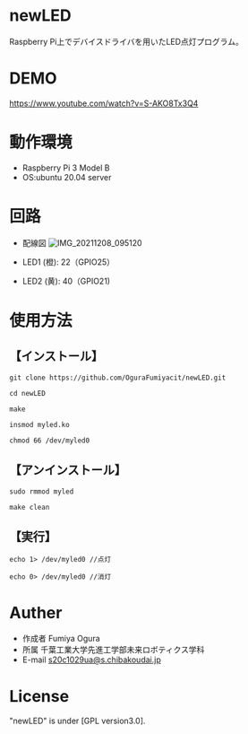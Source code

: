 # newLED

Raspberry Pi上でデバイスドライバを用いたLED点灯プログラム。

# DEMO

https://www.youtube.com/watch?v=S-AKO8Tx3Q4

# 動作環境

* Raspberry Pi 3 Model B
* OS:ubuntu 20.04 server

# 回路

* 配線図
![IMG_20211208_095120](https://user-images.githubusercontent.com/91648413/145129131-581be0ff-3eb5-435c-973e-43c81e0543c0.jpg)

* LED1 (橙): 22（GPIO25）
* LED2 (黄): 40（GPIO21)

# 使用方法

## 【インストール】

```
git clone https://github.com/OguraFumiyacit/newLED.git

cd newLED

make

insmod myled.ko

chmod 66 /dev/myled0
```

## 【アンインストール】

```
sudo rmmod myled

make clean
```

## 【実行】

```
echo 1> /dev/myled0 //点灯

echo 0> /dev/myled0 //消灯
```

# Auther

* 作成者 Fumiya Ogura
* 所属 千葉工業大学先進工学部未来ロボティクス学科
* E-mail s20c1029ua@s.chibakoudai.jp

# License

"newLED" is under [GPL version3.0].
